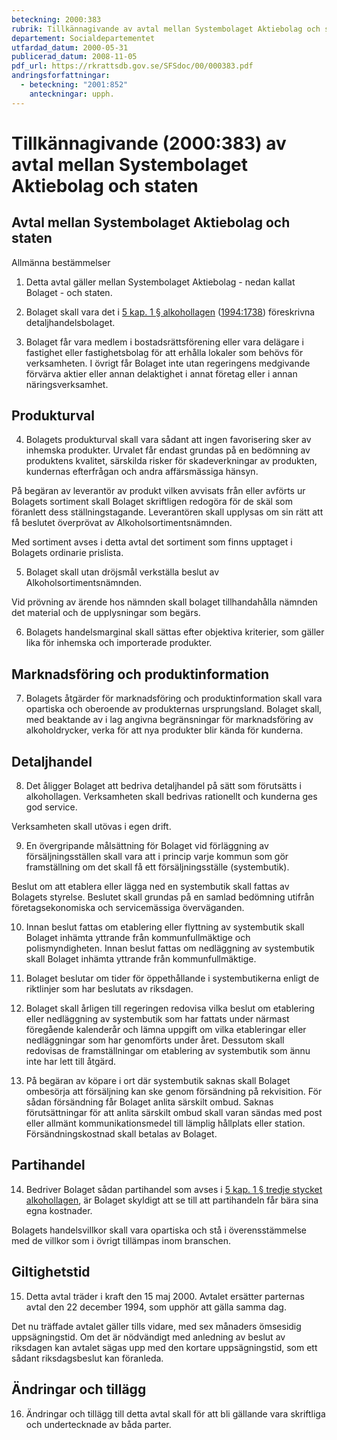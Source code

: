 ```yaml
---
beteckning: 2000:383
rubrik: Tillkännagivande av avtal mellan Systembolaget Aktiebolag och staten
departement: Socialdepartementet
utfardad_datum: 2000-05-31
publicerad_datum: 2008-11-05
pdf_url: https://rkrattsdb.gov.se/SFSdoc/00/000383.pdf
andringsforfattningar:
  - beteckning: "2001:852"
    anteckningar: upph.
---
```


# Tillkännagivande (2000:383) av avtal mellan Systembolaget Aktiebolag och staten

## Avtal mellan Systembolaget Aktiebolag och staten

Allmänna bestämmelser

1. Detta avtal gäller mellan Systembolaget Aktiebolag - nedan kallat Bolaget - och staten.

2. Bolaget skall vara det i [5 kap. 1 § alkohollagen](https://selex.se/eli/sfs/2010/1622#kap5.1) ([1994:1738](https://selex.se/eli/sfs/1994/1738)) föreskrivna detaljhandelsbolaget.

3. Bolaget får vara medlem i bostadsrättsförening eller vara delägare i fastighet eller fastighetsbolag för att erhålla lokaler som behövs för verksamheten. I övrigt får Bolaget inte utan regeringens medgivande förvärva aktier eller annan delaktighet i annat företag eller i annan näringsverksamhet.

## Produkturval

4. Bolagets produkturval skall vara sådant att ingen favorisering sker av inhemska produkter. Urvalet får endast grundas på en bedömning av produktens kvalitet, särskilda risker för skadeverkningar av produkten, kundernas efterfrågan och andra affärsmässiga hänsyn.

På begäran av leverantör av produkt vilken avvisats från eller avförts ur Bolagets sortiment skall Bolaget skriftligen redogöra för de skäl som föranlett dess ställningstagande. Leverantören skall upplysas om sin rätt att få beslutet överprövat av Alkoholsortimentsnämnden.

Med sortiment avses i detta avtal det sortiment som finns upptaget i Bolagets ordinarie prislista.

5. Bolaget skall utan dröjsmål verkställa beslut av Alkoholsortimentsnämnden.

Vid prövning av ärende hos nämnden skall bolaget tillhandahålla nämnden det material och de upplysningar som begärs.

6. Bolagets handelsmarginal skall sättas efter objektiva kriterier, som gäller lika för inhemska och importerade produkter.

## Marknadsföring och produktinformation

7. Bolagets åtgärder för marknadsföring och produktinformation skall vara opartiska och oberoende av produkternas ursprungsland. Bolaget skall, med beaktande av i lag angivna begränsningar för marknadsföring av alkoholdrycker, verka för att nya produkter blir kända för kunderna.

## Detaljhandel

8. Det åligger Bolaget att bedriva detaljhandel på sätt som förutsätts i alkohollagen. Verksamheten skall bedrivas rationellt och kunderna ges god service.

Verksamheten skall utövas i egen drift.

9. En övergripande målsättning för Bolaget vid förläggning av försäljningsställen skall vara att i princip varje kommun som gör framställning om det skall få ett försäljningsställe (systembutik).

Beslut om att etablera eller lägga ned en systembutik skall fattas av Bolagets styrelse. Beslutet skall grundas på en samlad bedömning utifrån företagsekonomiska och servicemässiga överväganden.

10. Innan beslut fattas om etablering eller flyttning av systembutik skall Bolaget inhämta yttrande från kommunfullmäktige och polismyndigheten. Innan beslut fattas om nedläggning av systembutik skall Bolaget inhämta yttrande från kommunfullmäktige.

11. Bolaget beslutar om tider för öppethållande i systembutikerna enligt de riktlinjer som har beslutats av riksdagen.

12. Bolaget skall årligen till regeringen redovisa vilka beslut om etablering eller nedläggning av systembutik som har fattats under närmast föregående kalenderår och lämna uppgift om vilka etableringar eller nedläggningar som har genomförts under året. Dessutom skall redovisas de framställningar om etablering av systembutik som ännu inte har lett till åtgärd.

13. På begäran av köpare i ort där systembutik saknas skall Bolaget ombesörja att försäljning kan ske genom försändning på rekvisition. För sådan försändning får Bolaget anlita särskilt ombud. Saknas förutsättningar för att anlita särskilt ombud skall varan sändas med post eller allmänt kommunikationsmedel till lämplig hållplats eller station. Försändningskostnad skall betalas av Bolaget.

## Partihandel

14. Bedriver Bolaget sådan partihandel som avses i [5 kap. 1 § tredje stycket alkohollagen](https://selex.se/eli/sfs/2010/1622#kap5.1), är Bolaget skyldigt att se till att partihandeln får bära sina egna kostnader.

Bolagets handelsvillkor skall vara opartiska och stå i överensstämmelse med de villkor som i övrigt tillämpas inom branschen.

## Giltighetstid

15. Detta avtal träder i kraft den 15 maj 2000. Avtalet ersätter parternas avtal den 22 december 1994, som upphör att gälla samma dag.

Det nu träffade avtalet gäller tills vidare, med sex månaders ömsesidig uppsägningstid. Om det är nödvändigt med anledning av beslut av riksdagen kan avtalet sägas upp med den kortare uppsägningstid, som ett sådant riksdagsbeslut kan föranleda.

## Ändringar och tillägg

16. Ändringar och tillägg till detta avtal skall för att bli gällande vara skriftliga och undertecknade av båda parter.